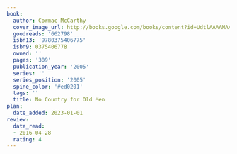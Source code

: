 ```yaml
---
book:
  author: Cormac McCarthy
  cover_image_url: http://books.google.com/books/content?id=UdtlAAAAMAAJ&printsec=frontcover&img=1&zoom=1&source=gbs_api
  goodreads: '662798'
  isbn13: '9780375406775'
  isbn9: 0375406778
  owned: ''
  pages: '309'
  publication_year: '2005'
  series: ''
  series_position: '2005'
  spine_color: '#ed0201'
  tags: ''
  title: No Country for Old Men
plan:
  date_added: 2023-01-01
review:
  date_read:
  - 2016-04-28
  rating: 4
---
```

